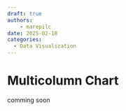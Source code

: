 ```yaml
---
draft: true
authors:
    - marepilc
date: 2025-02-18 
categories:
  - Data Visualization
---
```


# Multicolumn Chart

comming soon